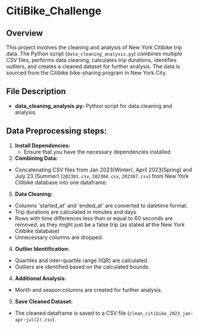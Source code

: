 # CitiBike_Challenge

## Overview

This project involves the cleaning and analysis of New York Citibike trip data. The Python script (`data_cleaning_analysis.py`) combines multiple CSV files, performs data cleaning, calculates trip durations, identifies outliers, and creates a cleaned dataset for further analysis. The data is sourced from the Citibike bike-sharing program in New York City.

## File Description

- **data_cleaning_analysis.py:** Python script for data cleaning and analysis.

## Data Preprocessing steps:

1. **Install Dependencies:**
   - Ensure that you have the necessary dependencies installed
3.  **Combining Data:**
   -  Concatenating CSV files from Jan 2023(Winter), April 2023(Spring) and July 23 (Summer) (`202301.csv`, `202304.csv`, `202307.csv`) from New York Citibike database into one dataframe.
5. **Data Cleaning:**
- Columns 'started_at' and 'ended_at' are converted to datetime format.
- Trip durations are calculated in minutes and days.
- Rows with time differences less than or equal to 60 seconds are removed, as they might just be a false trip (as stated at the New York Citibike database)
- Unnecessary columns are dropped.
4. **Outlier Identification:**
- Quartiles and inter-quartile range (IQR) are calculated.
- Outliers are identified based on the calculated bounds.
4. **Additional Analysis:**
- Month and season columns are created for further analysis.
5. **Save Cleaned Dataset:**
- The cleaned dataframe is saved to a CSV file (`clean_citibike_2023_jan-apr-jul(2).csv`).


